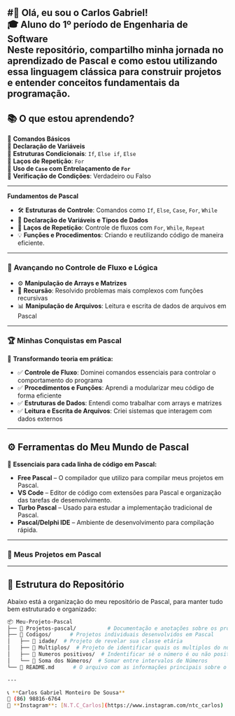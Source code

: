 #👋 Olá, eu sou o Carlos Gabriel!  
🎓 **Aluno do 1º período de Engenharia de Software**  
Neste repositório, compartilho minha jornada no aprendizado de **Pascal** e como estou utilizando essa linguagem clássica para construir projetos e entender conceitos fundamentais da programação.
---

## 📚 **O que estou aprendendo?**  
🔹 **Comandos Básicos**    
🔹 **Declaração de Variáveis**  
🔹 **Estruturas Condicionais**: `If`, `Else if`, `Else`  
🔹 **Laços de Repetição**: `For`  
🔹 **Uso de `Case` com Entrelaçamento de `For`**  
🔹 **Verificação de Condições**: Verdadeiro ou Falso  

---

**Fundamentos de Pascal**  
- 🛠️ **Estruturas de Controle**: Comandos como `If`, `Else`, `Case`, `For`, `While`  
- 📝 **Declaração de Variáveis e Tipos de Dados**  
- 🔄 **Laços de Repetição**: Controle de fluxos com `For`, `While`, `Repeat`  
- 💡 **Funções e Procedimentos**: Criando e reutilizando código de maneira eficiente.  

---

### 🚀 **Avançando no Controle de Fluxo e Lógica**  
- ⚙️ **Manipulação de Arrays e Matrizes**  
- 🧩 **Recursão**: Resolvido problemas mais complexos com funções recursivas  
- 📊 **Manipulação de Arquivos**: Leitura e escrita de dados de arquivos em Pascal

---

### 🏆 **Minhas Conquistas em Pascal**

🚀 **Transformando teoria em prática:**  

- ✅ **Controle de Fluxo**: Dominei comandos essenciais para controlar o comportamento do programa  
- ✅ **Procedimentos e Funções**: Aprendi a modularizar meu código de forma eficiente  
- ✅ **Estruturas de Dados**: Entendi como trabalhar com arrays e matrizes  
- ✅ **Leitura e Escrita de Arquivos**: Criei sistemas que interagem com dados externos

---

## ⚙️ **Ferramentas do Meu Mundo de Pascal**

🔧 **Essenciais para cada linha de código em Pascal:**  
- **Free Pascal** – O compilador que utilizo para compilar meus projetos em Pascal.  
- **VS Code** – Editor de código com extensões para Pascal e organização das tarefas de desenvolvimento.  
- **Turbo Pascal** – Usado para estudar a implementação tradicional de Pascal.  
- **Pascal/Delphi IDE** – Ambiente de desenvolvimento para compilação rápida.

---
  
### 🚀 **Meus Projetos em Pascal** 

---

## 📂 **Estrutura do Repositório**  

Abaixo está a organização do meu repositório de Pascal, para manter tudo bem estruturado e organizado:

```bash
📦 Meu-Projeto-Pascal
├── 📁 Projetos-pascal/          # Documentação e anotações sobre os projetos em Pascal
├── 📁 Codigos/      # Projetos individuais desenvolvidos em Pascal
│   ├── 📂 idade/  # Projeto de revelar sua classe etária
│   ├── 📂 Multiplos/  # Projeto de identificar quais os multiplos do número inserido
│   ├── 📂 Numeros positivos/  # Indentificar sé o número é ou não positivo
│   └── 📂 Soma dos Números/  # Somar entre intervalos de Números
└── 📄 README.md      # O arquivo com as informações principais sobre o repositório!

---

📞 **Carlos Gabriel Monteiro De Sousa**  
📱 (86) 98816-6764  
📸 **Instagram**: [N.T.C_Carlos](https://www.instagram.com/ntc_carlos)

